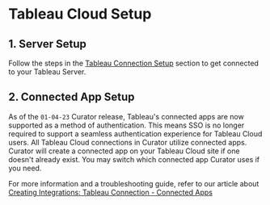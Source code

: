 # Tableau Cloud Setup

## 1. Server Setup

Follow the steps in the
[Tableau Connection Setup](https://curator.interworks.com/page/kb/setuptableau-connection/rest-api-integration/1089)
section to get connected to your Tableau Server.

## 2. Connected App Setup

As of the `01-04-23` Curator release, Tableau's connected apps are now supported as a method of authentication.
This means SSO is no longer required to support a seamless authentication experience for Tableau Cloud users.  All
Tableau Cloud connections in Curator utilize connected apps.  Curator will create a connected app on your Tableau Cloud
site if one doesn't already exist.  You may switch which connected app Curator uses if you need.

For more information and a troubleshooting guide, refer to our article about
 [Creating Integrations: Tableau Connection - Connected Apps](https://curator.interworks.com/page/kb/creating-integrations/tableau-connection/embed-authentication/3983)
